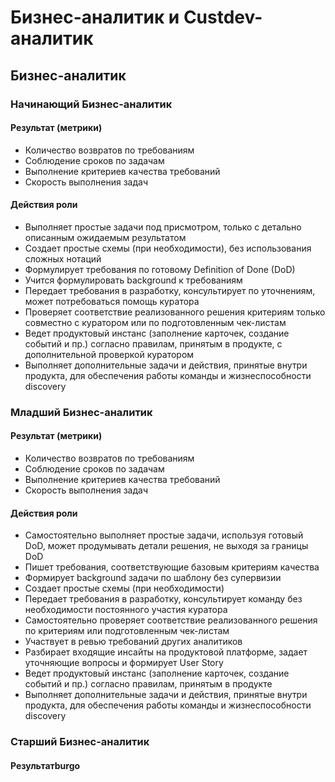 # Бизнес-аналитик и Custdev-аналитик

## Бизнес-аналитик

### Начинающий Бизнес-аналитик

#### Результат (метрики)
- Количество возвратов по требованиям
- Соблюдение сроков по задачам
- Выполнение критериев качества требований
- Скорость выполнения задач

#### Действия роли
- Выполняет простые задачи под присмотром, только с детально описанным ожидаемым результатом
- Создает простые схемы (при необходимости), без использования сложных нотаций
- Формулирует требования по готовому Definition of Done (DoD)
- Учится формулировать background к требованиям
- Передает требования в разработку, консультирует по уточнениям, может потребоваться помощь куратора
- Проверяет соответствие реализованного решения критериям только совместно с куратором или по подготовленным чек-листам
- Ведет продуктовый инстанс (заполнение карточек, создание событий и пр.) согласно правилам, принятым в продукте, с дополнительной проверкой куратором
- Выполняет дополнительные задачи и действия, принятые внутри продукта, для обеспечения работы команды и жизнеспособности discovery

### Младший Бизнес-аналитик

#### Результат (метрики)
- Количество возвратов по требованиям
- Соблюдение сроков по задачам
- Выполнение критериев качества требований
- Скорость выполнения задач

#### Действия роли
- Самостоятельно выполняет простые задачи, используя готовый DoD, может продумывать детали решения, не выходя за границы DoD
- Пишет требования, соответствующие базовым критериям качества
- Формирует background задачи по шаблону без супервизии
- Создает простые схемы (при необходимости)
- Передает требования в разработку, консультирует команду без необходимости постоянного участия куратора
- Самостоятельно проверяет соответствие реализованного решения по критериям или подготовленным чек-листам
- Участвует в ревью требований других аналитиков
- Разбирает входящие инсайты на продуктовой платформе, задает уточняющие вопросы и формирует User Story
- Ведет продуктовый инстанс (заполнение карточек, создание событий и пр.) согласно правилам, принятым в продукте
- Выполняет дополнительные задачи и действия, принятые внутри продукта, для обеспечения работы команды и жизнеспособности discovery

### Старший Бизнес-аналитик

#### Результатburgo